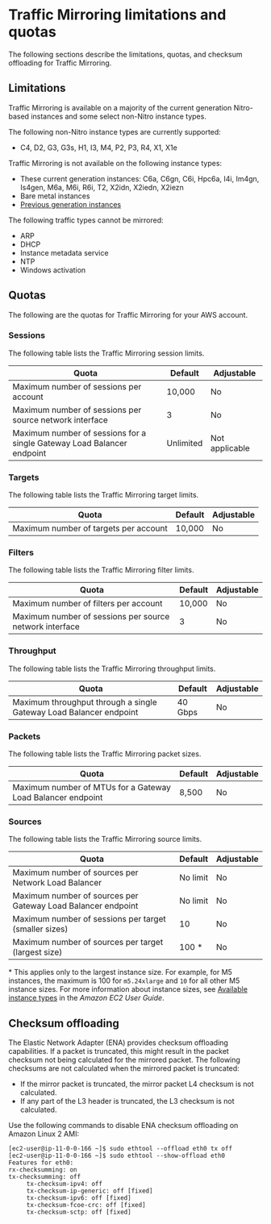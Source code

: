 # Traffic Mirroring limitations and quotas<a name="traffic-mirroring-limits"></a>

The following sections describe the limitations, quotas, and checksum offloading for Traffic Mirroring\.

## Limitations<a name="traffic-mirroring-limitations"></a>

Traffic Mirroring is available on a majority of the current generation Nitro\-based instances and some select non\-Nitro instance types\. 

The following non\-Nitro instance types are currently supported:
+ C4, D2, G3, G3s, H1, I3, M4, P2, P3, R4, X1, X1e

Traffic Mirroring is not available on the following instance types:
+ These current generation instances: C6a, C6gn, C6i, Hpc6a, I4i, Im4gn, Is4gen, M6a, M6i, R6i, T2, X2idn, X2iedn, X2iezn
+ Bare metal instances
+ [Previous generation instances](https://docs.aws.amazon.com/AWSEC2/latest/UserGuide/instance-types.html#AvailableInstanceTypes)

The following traffic types cannot be mirrored:
+ ARP
+ DHCP
+ Instance metadata service
+ NTP
+ Windows activation

## Quotas<a name="traffic-mirroring-quotas"></a>

The following are the quotas for Traffic Mirroring for your AWS account\.

### Sessions<a name="traffic-mirroring-sessions"></a>

The following table lists the Traffic Mirroring session limits\.


| Quota | Default | Adjustable | 
| --- | --- | --- | 
|  Maximum number of sessions per account  |  10,000  | No | 
| Maximum number of sessions per source network interface |  3  | No | 
| Maximum number of sessions for a single Gateway Load Balancer endpoint | Unlimited | Not applicable | 

### Targets<a name="traffic-mirroring--limits-targets"></a>

The following table lists the Traffic Mirroring target limits\.


| Quota | Default | Adjustable | 
| --- | --- | --- | 
|  Maximum number of targets per account  |  10,000  | No | 

### Filters<a name="traffic-mirroring-limits-filters"></a>

The following table lists the Traffic Mirroring filter limits\.


| Quota | Default | Adjustable | 
| --- | --- | --- | 
|  Maximum number of filters per account  |  10,000  | No | 
| Maximum number of sessions per source network interface |  3  | No | 

### Throughput<a name="traffic-mirroring-throughput"></a>

The following table lists the Traffic Mirroring throughput limits\.


| Quota | Default | Adjustable | 
| --- | --- | --- | 
|  Maximum throughput through a single Gateway Load Balancer endpoint  | 40 Gbps | No | 

### Packets<a name="traffic-mirroring-packets"></a>

The following table lists the Traffic Mirroring packet sizes\.


| Quota | Default | Adjustable | 
| --- | --- | --- | 
|  Maximum number of MTUs for a Gateway Load Balancer endpoint  | 8,500 | No | 

### Sources<a name="traffic-mirroring-sources"></a>

The following table lists the Traffic Mirroring source limits\.


| Quota | Default | Adjustable | 
| --- | --- | --- | 
|  Maximum number of sources per Network Load Balancer  |  No limit  | No | 
| Maximum number of sources per Gateway Load Balancer endpoint | No limit | No | 
| Maximum number of sessions per target \(smaller sizes\) |  10  | No | 
| Maximum number of sources per target \(largest size\) | 100 \* | No | 

 \*  This applies only to the largest instance size\. For example, for M5 instances, the maximum is 100 for `m5.24xlarge` and `10` for all other M5 instance sizes\. For more information about instance sizes, see [Available instance types](https://docs.aws.amazon.com/AWSEC2/latest/UserGuide/instance-types.html#AvailableInstanceTypes) in the *Amazon EC2 User Guide*\. 

## Checksum offloading<a name="traffic-checksum-offloading"></a>

The Elastic Network Adapter \(ENA\) provides checksum offloading capabilities\. If a packet is truncated, this might result in the packet checksum not being calculated for the mirrored packet\. The following checksums are not calculated when the mirrored packet is truncated:
+ If the mirror packet is truncated, the mirror packet L4 checksum is not calculated\.
+ If any part of the L3 header is truncated, the L3 checksum is not calculated\.

Use the following commands to disable ENA checksum offloading on Amazon Linux 2 AMI:

```
[ec2-user@ip-11-0-0-166 ~]$ sudo ethtool --offload eth0 tx off 
[ec2-user@ip-11-0-0-166 ~]$ sudo ethtool --show-offload eth0
Features for eth0:
rx-checksumming: on
tx-checksumming: off
     tx-checksum-ipv4: off
     tx-checksum-ip-generic: off [fixed]
     tx-checksum-ipv6: off [fixed]
     tx-checksum-fcoe-crc: off [fixed]
     tx-checksum-sctp: off [fixed]
```
